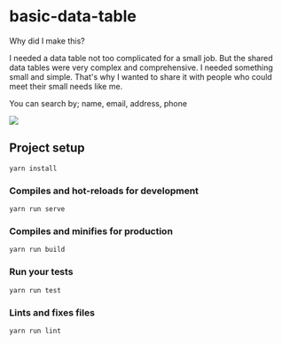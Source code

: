 # basic-data-table
Why did I make this?

I needed a data table not too complicated for a small job. But the shared data tables were very complex and comprehensive. I needed something small and simple. That's why I wanted to share it with people who could meet their small needs like me.

You can search by;
  name, email, address, phone

![](data-table.gif)


## Project setup
```
yarn install
```

### Compiles and hot-reloads for development
```
yarn run serve
```

### Compiles and minifies for production
```
yarn run build
```

### Run your tests
```
yarn run test
```

### Lints and fixes files
```
yarn run lint
```
